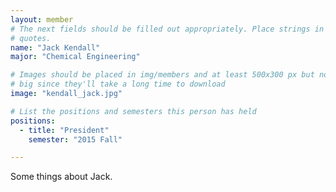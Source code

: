 ```yaml
---
layout: member
# The next fields should be filled out appropriately. Place strings in double
# quotes.
name: "Jack Kendall"
major: "Chemical Engineering"

# Images should be placed in img/members and at least 500x300 px but not too 
# big since they'll take a long time to download
image: "kendall_jack.jpg"

# List the positions and semesters this person has held
positions:
  - title: "President"
    semester: "2015 Fall"

---
```

Some things about Jack.